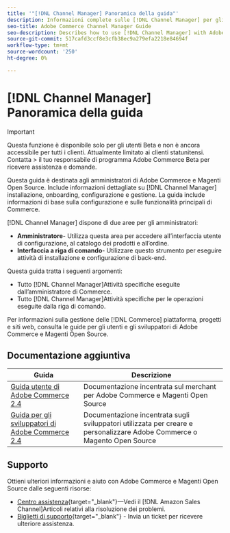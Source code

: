 ```yaml
---
title: '"[!DNL Channel Manager] Panoramica della guida"'
description: Informazioni complete sulle [!DNL Channel Manager] per gli amministratori di Adobe Commerce e Magenti Open Source, inclusi l'installazione e l'onboarding
seo-title: Adobe Commerce Channel Manager Guide
seo-description: Describes how to use [!DNL Channel Manager] with Adobe Commerce or Magento Open Source.
source-git-commit: 517cafd3ccf8e3cfb38ec9a279efa2218e84694f
workflow-type: tm+mt
source-wordcount: '250'
ht-degree: 0%

---
```


# [!DNL Channel Manager] Panoramica della guida

>[!IMPORTANT]
>
> Questa funzione è disponibile solo per gli utenti Beta e non è ancora accessibile per tutti i clienti. Attualmente limitato ai clienti statunitensi. Contatta > il tuo responsabile di programma Adobe Commerce Beta per ricevere assistenza e domande.

Questa guida è destinata agli amministratori di Adobe Commerce e Magenti Open Source. Include informazioni dettagliate su [!DNL Channel Manager] installazione, onboarding, configurazione e gestione. La guida include informazioni di base sulla configurazione e sulle funzionalità principali di Commerce.

[!DNL Channel Manager] dispone di due aree per gli amministratori:

* **Amministratore**- Utilizza questa area per accedere all’interfaccia utente di configurazione, al catalogo dei prodotti e all’ordine.
* **Interfaccia a riga di comando**- Utilizzare questo strumento per eseguire attività di installazione e configurazione di back-end.

Questa guida tratta i seguenti argomenti:

* Tutto [!DNL Channel Manager]Attività specifiche eseguite dall’amministratore di Commerce.
* Tutto [!DNL Channel Manager]Attività specifiche per le operazioni eseguite dalla riga di comando.

Per informazioni sulla gestione delle [!DNL Commerce] piattaforma, progetti e siti web, consulta le guide per gli utenti e gli sviluppatori di Adobe Commerce e Magenti Open Source.

## Documentazione aggiuntiva

| Guida | Descrizione |
|----------------------------------------------------------------------|----------------------------------------------------------------------------------------------------|
| [Guida utente di Adobe Commerce 2.4](https://docs.magento.com/user-guide) | Documentazione incentrata sul merchant per Adobe Commerce e Magenti Open Source |
| [Guida per gli sviluppatori di Adobe Commerce 2.4](https://devdocs.magento.com) | Documentazione incentrata sugli sviluppatori utilizzata per creare e personalizzare Adobe Commerce o Magento Open Source |

## Supporto

Ottieni ulteriori informazioni e aiuto con Adobe Commerce e Magenti Open Source dalle seguenti risorse:

* [Centro assistenza](https://support.magento.com/hc/en-us){target=&quot;_blank&quot;}—Vedi il [!DNL Amazon Sales Channel]Articoli relativi alla risoluzione dei problemi.
* [Biglietti di supporto](https://support.magento.com/hc/en-us/articles/360000913794#submit-ticket){target=&quot;_blank&quot;} - Invia un ticket per ricevere ulteriore assistenza.